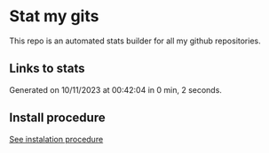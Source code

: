 # Stat my gits

This repo is an automated stats builder for all my github repositories.

## Links to stats


Generated on 10/11/2023 at 00:42:04 in 0 min, 2 seconds.

## Install procedure

[See instalation procedure](./src/install.md)
